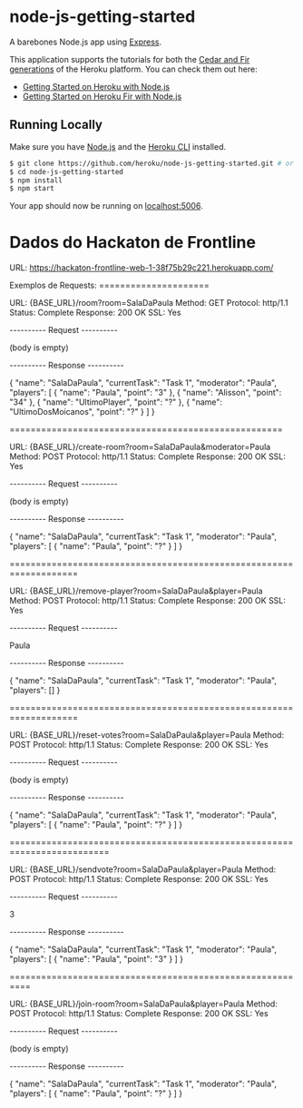 # node-js-getting-started

A barebones Node.js app using [Express](https://expressjs.com/).

This application supports the tutorials for both the [Cedar and Fir generations](https://devcenter.heroku.com/articles/generations) of the Heroku platform. You can check them out here:

* [Getting Started on Heroku with Node.js](https://devcenter.heroku.com/articles/getting-started-with-nodejs)
* [Getting Started on Heroku Fir with Node.js](https://devcenter.heroku.com/articles/getting-started-with-nodejs-fir)

## Running Locally

Make sure you have [Node.js](http://nodejs.org/) and the [Heroku CLI](https://cli.heroku.com/) installed.

```sh
$ git clone https://github.com/heroku/node-js-getting-started.git # or clone your own fork
$ cd node-js-getting-started
$ npm install
$ npm start
```

Your app should now be running on [localhost:5006](http://localhost:5006/).

Dados do Hackaton de Frontline 
==========================================

URL: https://hackaton-frontline-web-1-38f75b29c221.herokuapp.com/

Exemplos de Requests: =====================

URL: {BASE_URL}/room?room=SalaDaPaula Method: GET Protocol: http/1.1 Status: Complete Response: 200 OK SSL: Yes

---------- Request ----------

(body is empty)

---------- Response ----------

{ "name": "SalaDaPaula", "currentTask": "Task 1", "moderator": "Paula", "players": [ { "name": "Paula", "point": "3" }, { "name": "Alisson", "point": "34" }, { "name": "UltimoPlayer", "point": "?" }, { "name": "UltimoDosMoicanos", "point": "?" } ] }

====================================================

URL: {BASE_URL}/create-room?room=SalaDaPaula&moderator=Paula Method: POST Protocol: http/1.1 Status: Complete Response: 200 OK SSL: Yes

---------- Request ----------

(body is empty)

---------- Response ----------

{ "name": "SalaDaPaula", "currentTask": "Task 1", "moderator": "Paula", "players": [ { "name": "Paula", "point": "?" } ] }

===================================================================

URL: {BASE_URL}/remove-player?room=SalaDaPaula&player=Paula Method: POST Protocol: http/1.1 Status: Complete Response: 200 OK SSL: Yes

---------- Request ----------

Paula

---------- Response ----------

{ "name": "SalaDaPaula", "currentTask": "Task 1", "moderator": "Paula", "players": [] }

===================================================================

URL: {BASE_URL}/reset-votes?room=SalaDaPaula&player=Paula Method: POST Protocol: http/1.1 Status: Complete Response: 200 OK SSL: Yes

---------- Request ----------

(body is empty)

---------- Response ----------

{ "name": "SalaDaPaula", "currentTask": "Task 1", "moderator": "Paula", "players": [ { "name": "Paula", "point": "?" } ] }

=========================================================================

URL: {BASE_URL}/sendvote?room=SalaDaPaula&player=Paula Method: POST Protocol: http/1.1 Status: Complete Response: 200 OK SSL: Yes

---------- Request ----------

3

---------- Response ----------

{ "name": "SalaDaPaula", "currentTask": "Task 1", "moderator": "Paula", "players": [ { "name": "Paula", "point": "3" } ] }

==========================================================

URL: {BASE_URL}/join-room?room=SalaDaPaula&player=Paula Method: POST Protocol: http/1.1 Status: Complete Response: 200 OK SSL: Yes

---------- Request ----------

(body is empty)

---------- Response ----------

{ "name": "SalaDaPaula", "currentTask": "Task 1", "moderator": "Paula", "players": [ { "name": "Paula", "point": "?" } ] }
